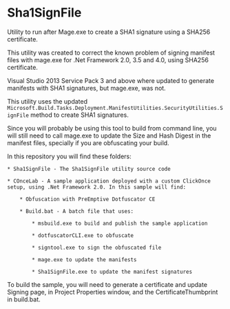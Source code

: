 # Sha1SignFile
Utility to run after Mage.exe to create a SHA1 signature using a SHA256 certificate.

This utility was created to correct the known problem of signing manifest files with mage.exe for .Net Framework 2.0, 3.5 and 4.0, using SHA256 certificate.

Visual Studio 2013 Service Pack 3 and above where updated to generate manifests with SHA1 signatures, but mage.exe, was not.

This utility uses the updated `Microsoft.Build.Tasks.Deployment.ManifestUtilities.SecurityUtilities.SignFile` method to create SHA1 signatures.

Since you will probably be using this tool to build from command line, you will still need to call mage.exe to update the Size and Hash Digest in the manifest files, specially if you are obfuscating your build.

In this repository you will find these folders:

    * Sha1SignFile - The Sha1SignFile utility source code
    
    * COnceLab - A sample application deployed with a custom ClickOnce setup, using .Net Framework 2.0. In this sample will find:
    
        * Obfuscation with PreEmptive Dotfuscator CE

        * Build.bat - A batch file that uses:
        
            * msbuild.exe to build and publish the sample application

            * dotfuscatorCLI.exe to obfuscate

            * signtool.exe to sign the obfuscated file

            * mage.exe to update the manifests

            * Sha1SignFile.exe to update the manifest signatures

To build the sample, you will need to generate a certificate and update Signing page, in Project Properties window, and the CertificateThumbprint in build.bat.